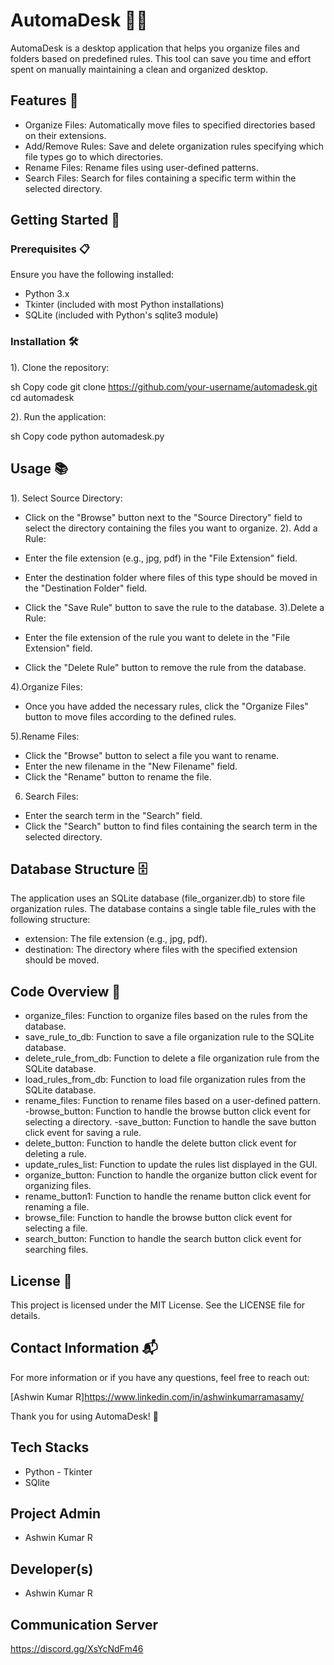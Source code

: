 

# AutomaDesk 📂✨
 
AutomaDesk is a desktop application that helps you organize files and folders based on predefined rules. This tool can save you time and effort spent on manually maintaining a clean and organized desktop.

## Features 🚀

 - Organize Files: Automatically move files to specified    directories based on their extensions.
 - Add/Remove Rules: Save and delete organization rules specifying which file types go to which directories.
 - Rename Files: Rename files using user-defined patterns.
 - Search Files: Search for files containing a specific term within the selected directory.

## Getting Started 🏁
### Prerequisites 📋
Ensure you have the following installed:

- Python 3.x
- Tkinter (included with most Python installations)
- SQLite (included with Python's sqlite3 module)

### Installation 🛠️
1). Clone the repository:

sh
Copy code
git clone https://github.com/your-username/automadesk.git
cd automadesk

2). Run the application:

sh
Copy code
python automadesk.py


## Usage 📚
1). Select Source Directory:

 - Click on the "Browse" button next to the "Source Directory" field to select the directory containing the files you want to organize.
2). Add a Rule:

 - Enter the file extension (e.g., jpg, pdf) in the "File Extension" field.
 - Enter the destination folder where files of this type should be moved in the "Destination Folder" field.
 - Click the "Save Rule" button to save the rule to the database.
3).Delete a Rule:

 - Enter the file extension of the rule you want to delete in the "File Extension" field.
 - Click the "Delete Rule" button to remove the rule from the database.

4).Organize Files:

 - Once you have added the necessary rules, click the "Organize Files" button to move files according to the defined rules.

5).Rename Files:

 - Click the "Browse" button to select a file you want to rename.
 - Enter the new filename in the "New Filename" field.
 - Click the "Rename" button to rename the file.

6) Search Files:

 - Enter the search term in the "Search" field.
 - Click the "Search" button to find files containing the search term in the selected directory.

## Database Structure 🗄️
The application uses an SQLite database (file_organizer.db) to store file organization rules. The database contains a single table file_rules with the following structure:

 - extension: The file extension (e.g., jpg, pdf).
 - destination: The directory where files with the specified extension should be moved.

## Code Overview 📝
 - organize_files: Function to organize files based on the rules from the database.
 - save_rule_to_db: Function to save a file organization rule to the SQLite database.
 - delete_rule_from_db: Function to delete a file organization rule from the SQLite database.
 - load_rules_from_db: Function to load file organization rules from the SQLite database.
 - rename_files: Function to rename files based on a user-defined pattern.
 -browse_button: Function to handle the browse button click event for selecting a directory.
 -save_button: Function to handle the save button click event for saving a rule.
 - delete_button: Function to handle the delete button click event for deleting a rule.
 - update_rules_list: Function to update the rules list displayed in the GUI.
 - organize_button: Function to handle the organize button click event for organizing files.
 - rename_button1: Function to handle the rename button click event for renaming a file.
 - browse_file: Function to handle the browse button click event for selecting a file.
 - search_button: Function to handle the search button click event for searching files.

## License 📄
This project is licensed under the MIT License. See the LICENSE file for details.

## Contact Information 📬
For more information or if you have any questions, feel free to reach out:

[Ashwin Kumar R]https://www.linkedin.com/in/ashwinkumarramasamy/

Thank you for using AutomaDesk! 🎉

## Tech Stacks
- Python - Tkinter
- SQlite

## Project Admin
- Ashwin Kumar R

## Developer(s)
- Ashwin Kumar R

## Communication Server
https://discord.gg/XsYcNdFm46
